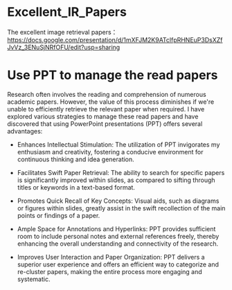 # Excellent_IR_Papers
The excellent image retrieval papers： https://docs.google.com/presentation/d/1mXFJM2K9ATclfpRHNEuP3DsXZfJvVz_3ENuSjNRfOFU/edit?usp=sharing

# Use PPT to manage the read papers  
Research often involves the reading and comprehension of numerous academic papers. However, the value of this process diminishes if we're unable to efficiently retrieve the relevant paper when required. I have explored various strategies to manage these read papers and have discovered that using PowerPoint presentations (PPT) offers several advantages:

* Enhances Intellectual Stimulation: The utilization of PPT invigorates my enthusiasm and creativity, fostering a conducive environment for continuous thinking and idea generation.

* Facilitates Swift Paper Retrieval: The ability to search for specific papers is significantly improved within slides, as compared to sifting through titles or keywords in a text-based format.

* Promotes Quick Recall of Key Concepts: Visual aids, such as diagrams or figures within slides, greatly assist in the swift recollection of the main points or findings of a paper.

* Ample Space for Annotations and Hyperlinks: PPT provides sufficient room to include personal notes and external references freely, thereby enhancing the overall understanding and connectivity of the research.

* Improves User Interaction and Paper Organization: PPT delivers a superior user experience and offers an efficient way to categorize and re-cluster papers, making the entire process more engaging and systematic.











